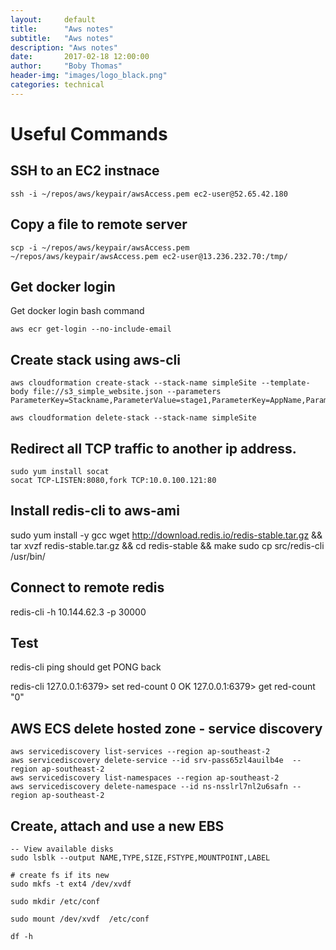 ```yaml
---
layout:     default
title:      "Aws notes"
subtitle:   "Aws notes"
description: "Aws notes"
date:       2017-02-18 12:00:00
author:     "Boby Thomas"
header-img: "images/logo_black.png"
categories: technical
---
```



# Useful Commands  

## SSH to an EC2 instnace

```
ssh -i ~/repos/aws/keypair/awsAccess.pem ec2-user@52.65.42.180
```

## Copy a file to remote server

```
scp -i ~/repos/aws/keypair/awsAccess.pem ~/repos/aws/keypair/awsAccess.pem ec2-user@13.236.232.70:/tmp/
```

## Get docker login

Get docker login bash command

```
aws ecr get-login --no-include-email
```

## Create stack using aws-cli

```
aws cloudformation create-stack --stack-name simpleSite --template-body file://s3_simple_website.json --parameters ParameterKey=Stackname,ParameterValue=stage1,ParameterKey=AppName,ParameterValue=something

aws cloudformation delete-stack --stack-name simpleSite

```

## Redirect all TCP traffic to another ip address.

```
sudo yum install socat
socat TCP-LISTEN:8080,fork TCP:10.0.100.121:80

```


## Install redis-cli to aws-ami
sudo yum install -y gcc
wget http://download.redis.io/redis-stable.tar.gz && tar xvzf redis-stable.tar.gz && cd redis-stable && make
sudo cp src/redis-cli /usr/bin/

## Connect to remote redis
redis-cli -h 10.144.62.3 -p 30000

## Test
redis-cli ping should get PONG back

redis-cli
127.0.0.1:6379> set red-count 0
OK
127.0.0.1:6379> get red-count
"0"


## AWS ECS delete hosted zone - service discovery

```
aws servicediscovery list-services --region ap-southeast-2
aws servicediscovery delete-service --id srv-pass65zl4auilb4e  --region ap-southeast-2
aws servicediscovery list-namespaces --region ap-southeast-2
aws servicediscovery delete-namespace --id ns-nsslrl7nl2u6safn --region ap-southeast-2
```

## Create, attach and use a new EBS 

```
-- View available disks
sudo lsblk --output NAME,TYPE,SIZE,FSTYPE,MOUNTPOINT,LABEL

# create fs if its new
sudo mkfs -t ext4 /dev/xvdf

sudo mkdir /etc/conf

sudo mount /dev/xvdf  /etc/conf

df -h

```

